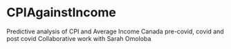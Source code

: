 # CPIAgainstIncome
Predictive analysis of CPI and Average Income Canada pre-covid, covid and post covid Collaborative work with Sarah Omoloba
